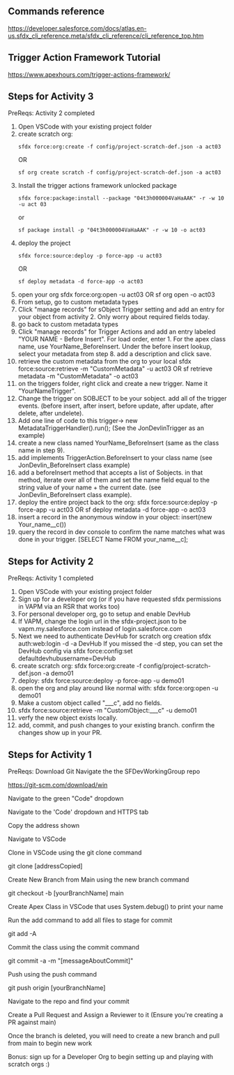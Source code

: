 ## Commands reference
https://developer.salesforce.com/docs/atlas.en-us.sfdx_cli_reference.meta/sfdx_cli_reference/cli_reference_top.htm

## Trigger Action Framework Tutorial
https://www.apexhours.com/trigger-actions-framework/


## Steps for Activity 3
PreReqs: Activity 2 completed

1. Open VSCode with your existing project folder
2. create scratch org: 
    ```
    sfdx force:org:create -f config/project-scratch-def.json -a act03
    ```
    OR
    ```
    sf org create scratch -f config/project-scratch-def.json -a act03
    ```
3. Install the trigger actions framework unlocked package
    ```
    sfdx force:package:install --package "04t3h000004VaHaAAK" -r -w 10 -u act 03
    ```
    or
    ```
    sf package install -p "04t3h000004VaHaAAK" -r -w 10 -o act03
    ```
4. deploy the project
    ```
    sfdx force:source:deploy -p force-app -u act03
    ```
    OR
    ```
    sf deploy metadata -d force-app -o act03
    ```
5. open your org
    sfdx force:org:open -u act03
    OR
    sf org open -o act03
6. From setup, go to custom metadata types
7. Click "manage records" for sObject Trigger setting and add an entry for your object from activity 2. Only worry about required fields today.
8. go back to custom metadata types
9. Click "manage records" for Trigger Actions and add an entry labeled "YOUR NAME - Before Insert". For load order, enter 1. For the apex class name, use YourName_BeforeInsert. Under the before insert lookup, select your metadata from step 8. add a description and click save.
10. retrieve the custom metadata from the org to your local
    sfdx force:source:retrieve -m "CustomMetadata" -u act03
    OR
    sf retrieve metadata -m "CustomMetadata" -o act03
11. on the triggers folder, right click and create a new trigger. Name it "YourNameTrigger". 
12. Change the trigger on SOBJECT to be your sobject. add all of the trigger events. (before insert, after insert, before update, after update, after delete, after undelete). 
13. Add one line of code to this trigger-> new MetadataTriggerHandler().run(); (See the JonDevlinTrigger as an example)
14. create a new class named YourName_BeforeInsert (same as the class name in step 9).
15. add implements TriggerAction.BeforeInsert to your class name (see JonDevlin_BeforeInsert class example)
15. add a beforeInsert method that accepts a list of Sobjects. in that method, iterate over all of them and set the name field equal to the string value of your name + the current date. (see JonDevlin_BeforeInsert class example).
16. deploy the entire project back to the org:
    sfdx force:source:deploy -p force-app -u act03
    OR
    sf deploy metadata -d force-app -o act03
17. insert a record in the anonymous window in your object: insert(new Your_name__c())
18. query the record in dev console to confirm the name matches what was done in your trigger. [SELECT Name FROM your_name__c];


## Steps for Activity 2
PreReqs: Activity 1 completed

1. Open VSCode with your existing project folder
2. Sign up for a developer org (or if you have requested sfdx permissions in VAPM via an RSR that works too)
3. For personal developer org, go to setup and enable DevHub
4. If VAPM, change the login url in the sfdx-project.json to be vapm.my.salesforce.com instead of login.salesforce.com
5. Next we need to authenticate DevHub for scratch org creation
   sfdx auth:web:login -d -a DevHub
   If you missed the -d step, you can set the DevHub config via sfdx force:config:set defaultdevhubusername=DevHub
6. create scratch org: sfdx force:org:create -f config/project-scratch-def.json -a demo01
7. deploy: sfdx force:source:deploy -p force-app -u demo01
8. open the org and play around like normal with: sfdx force:org:open -u demo01
9. Make a custom object called "<FirstName>_<LastName>__c", add no fields.
10. sfdx force:source:retrieve -m "CustomObject:<FirstName>_<LastName>__c" -u demo01
11. verfy the new object exists locally.
12. add, commit, and push changes to your existing branch. confirm the changes show up in your PR.


## Steps for Activity 1
PreReqs:
Download Git
Navigate the the SFDevWorkingGroup repo

https://git-scm.com/download/win

Navigate to the green "Code" dropdown


Navigate to the 'Code' dropdown and HTTPS tab

Copy the address shown

Navigate to VSCode

Clone in VSCode using the git clone command

git clone [addressCopied]


Create New Branch from Main using the new branch command

git checkout -b [yourBranchName] main


Create Apex Class in VSCode that uses System.debug() to print your name

Run the add command to add all files to stage for commit

git add -A

Commit the class using the commit command

git commit -a -m "[messageAboutCommit]"

Push using the push command

git push origin [yourBranchName]

Navigate to the repo and find your commit

Create a Pull Request and Assign a Reviewer to it (Ensure you're creating a PR against main)

Once the branch is deleted, you will need to create a new branch and pull from main to begin new work

Bonus: sign up for a Developer Org to begin setting up and playing with scratch orgs :)


